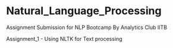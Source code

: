 # Natural_Language_Processing
Assignment Submission for NLP Bootcamp By Analytics Club IITB

Assignment_1 - Using NLTK for Text processing

